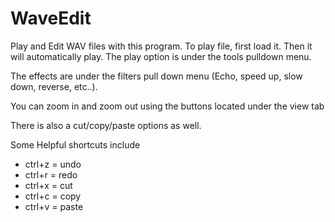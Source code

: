 # WaveEdit


Play and Edit WAV files with this program. 
  To play file, first load it. Then it will automatically play. The play option is under the tools pulldown menu. 
  
  The effects are under the filters pull down menu (Echo, speed up, slow down, reverse, etc..). 
  
  You can zoom in and zoom out using the buttons located under the view tab
  
  There is also a cut/copy/paste options as well.
  
  Some Helpful shortcuts include 
  - ctrl+z = undo
  - ctrl+r = redo
  - ctrl+x = cut
  - ctrl+c = copy
  - ctrl+v = paste
